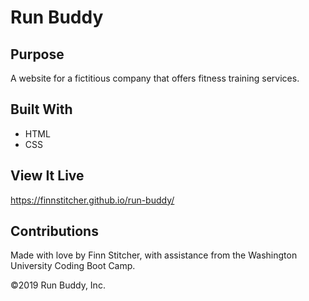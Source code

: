 # Run Buddy

## Purpose
A website for a fictitious company that offers fitness training services.

## Built With
* HTML
* CSS

## View It Live
https://finnstitcher.github.io/run-buddy/

## Contributions
Made with love by Finn Stitcher, with assistance from the Washington University Coding Boot Camp.

©️2019 Run Buddy, Inc.